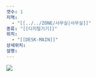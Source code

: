 ```yaml
---
갯수: 1
지역:
  - "[[../../ZONE/사무실|사무실]]"
종류: "[[디지털기기]]"
위치:
  - "[[DESK-MAIN]]"
상세위치: 
설명:
---
```


![](http://192.168.50.22/devices/250322_IMG_0015.jpg)
